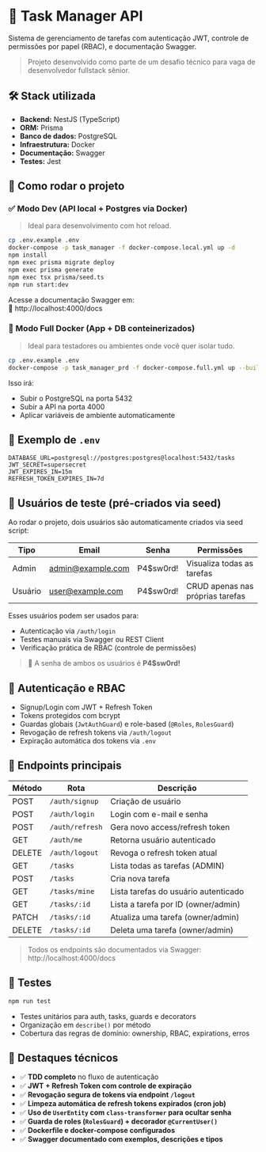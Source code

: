 # 🧠 Task Manager API

Sistema de gerenciamento de tarefas com autenticação JWT, controle de permissões por papel (RBAC), e documentação Swagger.

> Projeto desenvolvido como parte de um desafio técnico para vaga de desenvolvedor fullstack sênior.

## 🛠️ Stack utilizada

- **Backend:** NestJS (TypeScript)
- **ORM:** Prisma
- **Banco de dados:** PostgreSQL
- **Infraestrutura:** Docker
- **Documentação:** Swagger
- **Testes:** Jest

## 🚀 Como rodar o projeto

### ✅ Modo Dev (API local + Postgres via Docker)

> Ideal para desenvolvimento com hot reload.

```bash
cp .env.example .env
docker-compose -p task_manager -f docker-compose.local.yml up -d
npm install
npm exec prisma migrate deploy
npm exec prisma generate
npm exec tsx prisma/seed.ts
npm run start:dev
```

Acesse a documentação Swagger em:  
📄 http://localhost:4000/docs

### 🐳 Modo Full Docker (App + DB conteinerizados)

> Ideal para testadores ou ambientes onde você quer isolar tudo.

```bash
cp .env.example .env
docker-compose -p task_manager_prd -f docker-compose.full.yml up --build
```

Isso irá:

- Subir o PostgreSQL na porta 5432
- Subir a API na porta 4000
- Aplicar variáveis de ambiente automaticamente

## 📄 Exemplo de `.env`

```env
DATABASE_URL=postgresql://postgres:postgres@localhost:5432/tasks
JWT_SECRET=supersecret
JWT_EXPIRES_IN=15m
REFRESH_TOKEN_EXPIRES_IN=7d
```

## 👤 Usuários de teste (pré-criados via seed)

Ao rodar o projeto, dois usuários são automaticamente criados via seed script:

| Tipo    | Email             | Senha     | Permissões                       |
| ------- | ----------------- | --------- | -------------------------------- |
| Admin   | admin@example.com | P4$sw0rd! | Visualiza todas as tarefas       |
| Usuário | user@example.com  | P4$sw0rd! | CRUD apenas nas próprias tarefas |

Esses usuários podem ser usados para:

- Autenticação via `/auth/login`
- Testes manuais via Swagger ou REST Client
- Verificação prática de RBAC (controle de permissões)

> 📌 A senha de ambos os usuários é **P4$sw0rd!**

## 🔐 Autenticação e RBAC

- Signup/Login com JWT + Refresh Token
- Tokens protegidos com bcrypt
- Guardas globais (`JwtAuthGuard`) e role-based (`@Roles`, `RolesGuard`)
- Revogação de refresh tokens via `/auth/logout`
- Expiração automática dos tokens via `.env`

## 📌 Endpoints principais

| Método | Rota            | Descrição                            |
| ------ | --------------- | ------------------------------------ |
| POST   | `/auth/signup`  | Criação de usuário                   |
| POST   | `/auth/login`   | Login com e-mail e senha             |
| POST   | `/auth/refresh` | Gera novo access/refresh token       |
| GET    | `/auth/me`      | Retorna usuário autenticado          |
| DELETE | `/auth/logout`  | Revoga o refresh token atual         |
| GET    | `/tasks`        | Lista todas as tarefas (ADMIN)       |
| POST   | `/tasks`        | Cria nova tarefa                     |
| GET    | `/tasks/mine`   | Lista tarefas do usuário autenticado |
| GET    | `/tasks/:id`    | Lista a tarefa por ID (owner/admin)  |
| PATCH  | `/tasks/:id`    | Atualiza uma tarefa (owner/admin)    |
| DELETE | `/tasks/:id`    | Deleta uma tarefa (owner/admin)      |

> Todos os endpoints são documentados via Swagger:  
> http://localhost:4000/docs

## 🧪 Testes

```bash
npm run test
```

- Testes unitários para auth, tasks, guards e decorators
- Organização em `describe()` por método
- Cobertura das regras de domínio: ownership, RBAC, expirations, erros

## 🧠 Destaques técnicos

- ✅ **TDD completo** no fluxo de autenticação
- ✅ **JWT + Refresh Token com controle de expiração**
- ✅ **Revogação segura de tokens via endpoint `/logout`**
- ✅ **Limpeza automática de refresh tokens expirados (cron job)**
- ✅ **Uso de `UserEntity` com `class-transformer` para ocultar senha**
- ✅ **Guarda de roles (`RolesGuard`) + decorador `@CurrentUser()`**
- ✅ **Dockerfile e docker-compose configurados**
- ✅ **Swagger documentado com exemplos, descrições e tipos**
